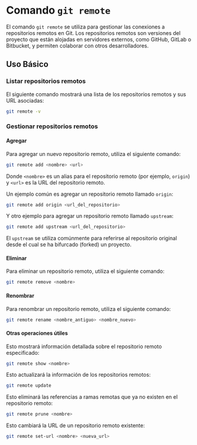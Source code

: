 # Comando `git remote`

El comando `git remote` se utiliza para gestionar las conexiones a repositorios remotos en Git. Los repositorios remotos son versiones del proyecto que están alojadas en servidores externos, como GitHub, GitLab o Bitbucket, y permiten colaborar con otros desarrolladores.

## Uso Básico

### Listar repositorios remotos

El siguiente comando mostrará una lista de los repositorios remotos y sus URL asociadas:

```bash
git remote -v
```

### Gestionar repositorios remotos

#### Agregar

Para agregar un nuevo repositorio remoto, utiliza el siguiente comando:

```bash
git remote add <nombre> <url>
```

Donde `<nombre>` es un alias para el repositorio remoto (por ejemplo, `origin`) y `<url>` es la URL del repositorio remoto.

Un ejemplo común es agregar un repositorio remoto llamado `origin`:

```bash
git remote add origin <url_del_repositorio>
```

Y otro ejemplo para agregar un repositorio remoto llamado `upstream`:

```bash
git remote add upstream <url_del_repositorio>
```

El `upstream` se utiliza comúnmente para referirse al repositorio original desde el cual se ha bifurcado (forked) un proyecto.

#### Eliminar

Para eliminar un repositorio remoto, utiliza el siguiente comando:

```bash
git remote remove <nombre>
```

#### Renombrar

Para renombrar un repositorio remoto, utiliza el siguiente comando:

```bash
git remote rename <nombre_antiguo> <nombre_nuevo>
```

#### Otras operaciones útiles

Esto mostrará información detallada sobre el repositorio remoto especificado:

```bash
git remote show <nombre>
```

Esto actualizará la información de los repositorios remotos:

```bash
git remote update
```

Esto eliminará las referencias a ramas remotas que ya no existen en el repositorio remoto:

```bash
git remote prune <nombre>
```

Esto cambiará la URL de un repositorio remoto existente:

```bash
git remote set-url <nombre> <nueva_url>
```

